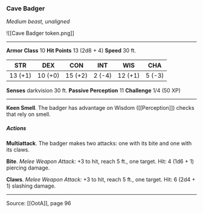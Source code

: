 ### Cave Badger
_Medium beast, unaligned_

![[Cave Badger token.png]]


---

**Armor Class** 10
**Hit Points** 13 (2d8 + 4)
**Speed** 30 ft.

| STR     | DEX     | CON     | INT     | WIS     | CHA     |
|---------|---------|---------|---------|---------|---------|
| 13 (+1) | 10 (+0) | 15 (+2) | 2 (-4) | 12 (+1) | 5 (-3) |

**Senses** darkvision 30 ft.
**Passive Perception** 11
**Challenge** 1/4 (50 XP)

---

**Keen Smell**. The badger has advantage on Wisdom ([[Perception]]) checks that rely on smell.

##### Actions
**Multiattack**. The badger makes two attacks: one with its bite and one with its claws.

**Bite**. _Melee Weapon Attack:_ +3 to hit, reach 5 ft., one target. Hit: 4 (1d6 + 1) piercing damage.

**Claws**. _Melee Weapon Attack:_ +3 to hit, reach 5 ft., one target. Hit: 6 (2d4 + 1) slashing damage.


---

Source: [[OotA]], page 96